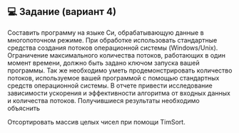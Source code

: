 ## 💻 Задание (вариант 4)
Составить программу на языке Си, обрабатывающую данные в многопоточном режиме. При обработке использовать стандартные средства создания потоков операционной системы (Windows/Unix). Ограничение максимального количества потоков, работающих в один момент времени, должно быть задано ключом запуска вашей программы. Так же необходимо уметь продемонстрировать количество потоков, используемое вашей программой с помощью стандартных средств операционной системы. В отчете привести исследование зависимости ускорения и эффективности алгоритма от входных данных и количества потоков. Получившиеся результаты необходимо объяснить

Отсортировать массив целых чисел при помощи TimSort.

